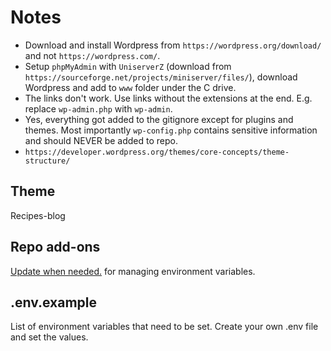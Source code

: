 # Notes

- Download and install Wordpress from `https://wordpress.org/download/` and not `https://wordpress.com/`.
- Setup `phpMyAdmin` with `UniserverZ` (download from `https://sourceforge.net/projects/miniserver/files/`), download Wordpress and add to `www` folder under the C drive.
- The links don't work. Use links without the extensions at the end. E.g. replace `wp-admin.php` with `wp-admin`.
- Yes, everything got added to the gitignore except for plugins and themes. Most importantly `wp-config.php` contains sensitive information and should NEVER be added to repo.
- `https://developer.wordpress.org/themes/core-concepts/theme-structure/`

## Theme

Recipes-blog

## Repo add-ons

[Update when needed.](https://github.com/vlucas/phpdotenv) for managing environment variables.

## .env.example

List of environment variables that need to be set. Create your own .env file and set the values.
